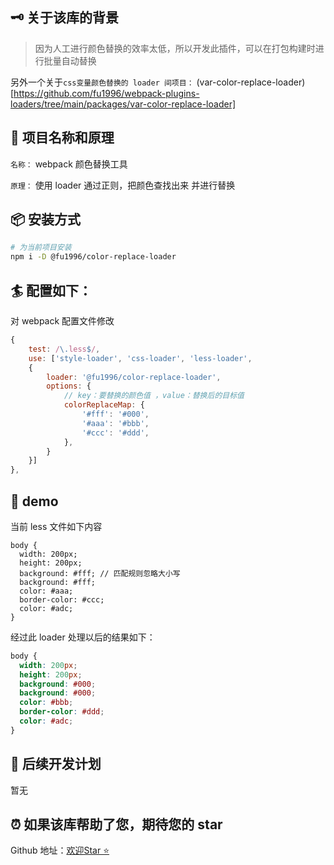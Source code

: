 ## 🗝 关于该库的背景

> 因为人工进行颜色替换的效率太低，所以开发此插件，可以在打包构建时进行批量自动替换

另外一个关于`css变量颜色替换的 loader 间项目：` (var-color-replace-loader)[https://github.com/fu1996/webpack-plugins-loaders/tree/main/packages/var-color-replace-loader]

## 🎉 项目名称和原理

`名称：` webpack 颜色替换工具

`原理：` 使用 loader 通过正则，把颜色查找出来 并进行替换

## 📦 安装方式

```bash
# 为当前项目安装
npm i -D @fu1996/color-replace-loader
```

## 🏄 配置如下：

对 webpack 配置文件修改

```js
{
    test: /\.less$/,
    use: ['style-loader', 'css-loader', 'less-loader',
    {
        loader: '@fu1996/color-replace-loader',
        options: {
            // key：要替换的颜色值 ，value：替换后的目标值
            colorReplaceMap: {
                '#fff': '#000',
                '#aaa': '#bbb',
                '#ccc': '#ddd',
            },
        }
    }]
},
```

## 📝 demo

当前 less 文件如下内容

```less
body {
  width: 200px;
  height: 200px;
  background: #fff; // 匹配规则忽略大小写
  background: #fff;
  color: #aaa;
  border-color: #ccc;
  color: #adc;
}
```

经过此 loader 处理以后的结果如下：

```css
body {
  width: 200px;
  height: 200px;
  background: #000;
  background: #000;
  color: #bbb;
  border-color: #ddd;
  color: #adc;
}
```

## 📣 后续开发计划

暂无

## ⏰ 如果该库帮助了您，期待您的 star

Github 地址：[欢迎Star ⭐️](https://github.com/fu1996/webpack-plugins-loaders/tree/main/packages#:~:text=.%E2%80%8A.-,color%2Dreplace%2Dloader,-feat%3A%20update%20version)
